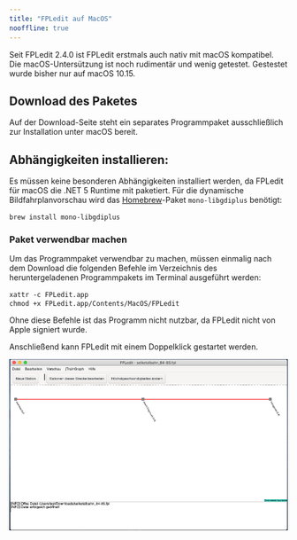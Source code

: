 ```yaml
---
title: "FPLedit auf MacOS"
nooffline: true
---
```


Seit FPLedit 2.4.0 ist FPLedit erstmals auch nativ mit macOS kompatibel. Die macOS-Untersützung ist noch rudimentär und wenig getestet. Gestestet wurde bisher nur auf macOS 10.15.

## Download des Paketes
Auf der Download-Seite steht ein separates Programmpaket ausschließlich zur Installation unter macOS bereit.

## Abhängigkeiten installieren:
Es müssen keine besonderen Abhängigkeiten installiert werden, da FPLedit für macOS die .NET 5 Runtime mit paketiert. Für die dynamische Bildfahrplanvorschau wird das [Homebrew](https://brew.sh/)-Paket `mono-libgdiplus` benötigt:

```shell
brew install mono-libgdiplus
```

### Paket verwendbar machen
Um das Programmpaket verwendbar zu machen, müssen einmalig nach dem Download die folgenden Befehle im Verzeichnis des heruntergeladenen Programmpakets im Terminal ausgeführt werden:

```shell
xattr -c FPLedit.app
chmod +x FPLedit.app/Contents/MacOS/FPLedit
```

Ohne diese Befehle ist das Programm nicht nutzbar, da FPLedit nicht von Apple signiert wurde.

Anschließend kann FPLedit mit einem Doppelklick gestartet werden.

![FPLedit unter macOS 10.15 Catalina](fpledit-macos.png)

